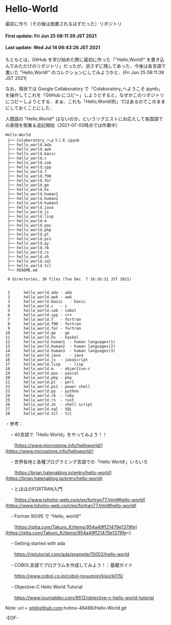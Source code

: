 # Hello-World
最初に作り（その後は放置されるはずだった）リポジトリ

#### First update: Fri Jun 25 08:11:39 JST 2021
#### Last update: Wed Jul 14 06:43:26 JST 2021

もともとは，GitHub を学び始めた際に最初に作った「"Hello,World!" を書き込んでみただけのリポジトリ」だったが，消さずに残してあった．今後は各言語で書いた "Hello,World!" のコレクションにしてみようかと．(Fri Jun 25 08:11:39 JST 2021)

なお，現状では Google Collaboratory で「Colaboratory_へようこそ.ipynb」を操作してこれを「GitHub にコピー」しようとすると，なぜかこのリポジトリにコピーしようとする．まぁ、これも「Hello,World!的」ではあるのでこのままにしておくことにした．

人間語の "Hello,World!" はないのか，というリクエストにお応えして各国語での表現を取集＆追記開始（2021-07-02時点では作業中）


    Hello-World
     ├── Colaboratory_へようこそ.ipynb
     ├── hello_world.ada
     ├── hello_world.awk
     ├── hello_world.basic
     ├── hello_world.c
     ├── hello_world.cob
     ├── hello_world.cpp
     ├── hello_world.f
     ├── hello_world.f90
     ├── hello_world.for
     ├── hello_world.go
     ├── hello_world.hs
     ├── hello_world.human1
     ├── hello_world.human2
     ├── hello_world.human3
     ├── hello_world.java
     ├── hello_world.js
     ├── hello_world.lisp
     ├── hello_world.m
     ├── hello_world.pas
     ├── hello_world.php
     ├── hello_world.pl
     ├── hello_world.ps1
     ├── hello_world.py
     ├── hello_world.rb
     ├── hello_world.rs
     ├── hello_world.sh
     ├── hello_world.sql
     ├── hello_world.tcl
     └── README.md
     
     0 directories, 30 files (Tue Dec  7 16:16:31 JST 2021)


     1	    hello_world.ada	- ada
     2	    hello_world.awk	- awk
     3	    hello_world.basic	- basic
     4	    hello_world.c	- c
     5	    hello_world.cob	- cobol
     6	    hello_world.cpp	- c++
     7	    hello_world.f	- fortran
     8	    hello_world.f90	- fortran
     9	    hello_world.for	- fortran
    10	    hello_world.go	- go
    11	    hello_world.hs	- haskel
    12	    hello_world.human1	- human languages(1)
    13	    hello_world.human2	- human languages(2)
    14	    hello_world.human3	- human languages(3)
    15	    hello_world.java	- java
    16	    hello_world.js	- javascript
    17	    hello_world.lisp	- lisp
    18	    hello_world.m	- objective-c
    19	    hello_world.pas	- pascal
    20	    hello_world.php	- php
    21	    hello_world.pl	- perl
    22	    hello_world.ps1	- power shell
    23	    hello_world.py	- python
    24	    hello_world.rb	- ruby
    25	    hello_world.rs	- rust
    26	    hello_world.sh	- shell script
    27	    hello_world.sql	- SQL
    28	    hello_world.tcl	- tcl


・参考：

　・40言語で「Hello World」をやってみよう！！

　　[https://www.microstone.info/helloworld/](https://www.microstone.info/helloworld/)

　・世界各地と各種プログラミング言語での「Hello World!」いろいろ

　　[https://brian.hatenablog.jp/entry/hello-world](https://brian.hatenablog.jp/entry/hello-world)

　・とほほのFORTRAN入門

　　[https://www.tohoho-web.com/ex/fortran77.html#hello-world](https://www.tohoho-web.com/ex/fortran77.html#hello-world)

　・Fortran 90/95 で "Hello, world!"

　　[https://qiita.com/Takuro_K/items/954a49ff21479e1379fe](https://qiita.com/Takuro_K/items/954a49ff21479e1379fe<)

　・Getting started with ada

　　https://riptutorial.com/ada/example/15002/hello-world

　・COBOL言語でプログラムを作成してみよう！｜基礎ガイド

　　https://www.cobol.co.jp/cobol-nyuumon/kiso/k015/

　・Objective-C Hello World Tutorial

　　https://www.journaldev.com/9512/objective-c-hello-world-tutorial

Note:   url = git@github.com:hohno-46466/Hello-World.git

-EOF-
